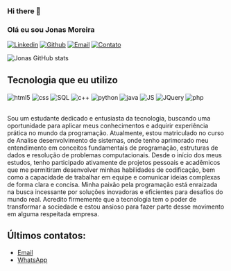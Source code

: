 ### Hi there 👋

### Olá eu sou Jonas Moreira 

[![Linkedin](https://img.shields.io/badge/LinkedIn-0077B5?style=for-the-badge&logo=linkedin&logoColor=white)](https://www.linkedin.com/in/jonas-moreira-40aba71b5/)
[![Github](https://img.shields.io/badge/GitHub-100000?style=for-the-badge&logo=github&logoColor=white)](https://github.com/JonasMoreira0)
[![Email](https://img.shields.io/badge/Gmail-D14836?style=for-the-badge&logo=gmail&logoColor=white)](jonasmoreira192@gmail.com)
[![Contato](https://img.shields.io/badge/website-000000?style=for-the-badge&logo=About.me&logoColor=white)](https://mono.direct/jonasmoreira?utm_medium=share-link&utm_source=mono.direct&utm_name=share-link-in-share-page)

![Jonas GitHub stats](https://github-readme-stats.vercel.app/api?username=JonasMoreira0&show_icons=true&theme=onedark)

## Tecnologia que eu utilizo

<div style="display: inline_block"><dr/>
<img align="center" alt="html5" src="https://img.shields.io/badge/HTML5-E34F26?style=for-the-badge&logo=html5&logoColor=white" />
<img align="center" alt="css" src="https://img.shields.io/badge/CSS3-1572B6?style=for-the-badge&logo=css3&logoColor=white" />
<img align="center" alt="SQL" src="https://img.shields.io/badge/PostgreSQL-316192?style=for-the-badge&logo=postgresql&logoColor=white" />
<img align="center" alt="c++" src="https://img.shields.io/badge/C%2B%2B-00599C?style=for-the-badge&logo=c%2B%2B&logoColor=white" />
<img align="center" alt="python" src="https://img.shields.io/badge/Python-14354C?style=for-the-badge&logo=python&logoColor=white" />
<img align="center" alt="java" src="https://img.shields.io/badge/Java-ED8B00?style=for-the-badge&logo=openjdk&logoColor=white" />
<img align="center" alt="JS" src="https://img.shields.io/badge/JavaScript-323330?style=for-the-badge&logo=javascript&logoColor=F7DF1E" />
<img align="center" alt="JQuery" src="https://img.shields.io/badge/jQuery-0769AD?style=for-the-badge&logo=jquery&logoColor=white" />
<img align="center" alt="php" src="https://img.shields.io/badge/PHP-777BB4?style=for-the-badge&logo=php&logoColor=white" />
</div><br>

Sou um estudante dedicado e entusiasta da tecnologia, buscando uma oportunidade para aplicar meus conhecimentos e adquirir experiência prática no mundo da programação.
Atualmente, estou matriculado no curso de Analise desenvolvimento de sistemas, onde tenho aprimorado meu entendimento em conceitos fundamentais de programação, estruturas de dados e resolução de problemas computacionais.
Desde o início dos meus estudos, tenho participado ativamente de projetos pessoais e acadêmicos que me permitiram desenvolver minhas habilidades de codificação, bem como a capacidade de trabalhar em equipe e comunicar ideias complexas de forma clara e concisa.
Minha paixão pela programação está enraizada na busca incessante por soluções inovadoras e eficientes para desafios do mundo real. Acredito firmemente que a tecnologia tem o poder de transformar a sociedade e estou ansioso para fazer parte desse movimento em alguma respeitada empresa.

## Últimos contatos:
- [Email](jonasmoreira192@gmail.com)<br/>
- [WhatsApp](https://mono.direct/jonasmoreira?utm_medium=share-link&utm_source=mono.direct&utm_name=share-link-in-share-page)
